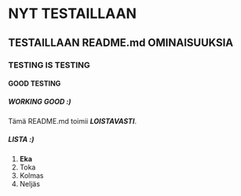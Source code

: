 

# NYT TESTAILLAAN

## TESTAILLAAN README.md OMINAISUUKSIA

### TESTING IS TESTING

#### GOOD TESTING

##### WORKING GOOD :)

Tämä README.md toimii __*LOISTAVASTI*__.

##### LISTA :)
1. **Eka**
2. Toka 
3. Kolmas 
4. Neljäs

